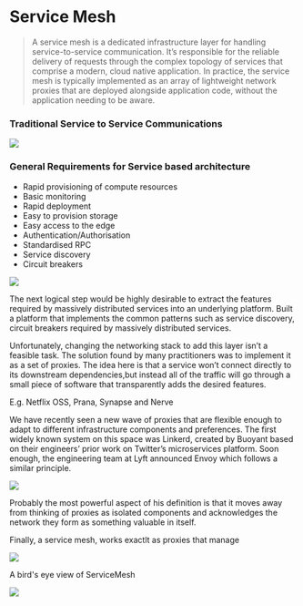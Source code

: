 # Service Mesh

> A service mesh is a dedicated infrastructure layer for handling service-to-service communication. It’s responsible for the reliable delivery of requests through the complex topology of services that comprise a modern, cloud native application. In practice, the service mesh is typically implemented as an array of lightweight network proxies that are deployed alongside application code, without the application needing to be aware.

### Traditional Service to Service Communications

![](https://philcalcado.com/img/service-mesh/4.png)

### General Requirements for Service based architecture
- Rapid provisioning of compute resources
- Basic monitoring
- Rapid deployment
- Easy to provision storage
- Easy access to the edge
- Authentication/Authorisation
- Standardised RPC
- Service discovery
- Circuit breakers

![](https://philcalcado.com/img/service-mesh/5.png)

The next logical step would be highly desirable to extract the features required by massively distributed services 
into an underlying platform. Built a platform that implements the common patterns such as service discovery, circuit breakers
required by massively distributed services.


Unfortunately, changing the networking stack to add this layer isn’t a feasible task. The solution found by many practitioners
was to implement it as a set of proxies. The idea here is that a service won’t connect directly to its downstream dependencies,but instead all of the traffic will go through a small piece of software that transparently adds the desired features.

E.g. Netflix OSS, Prana, Synapse and Nerve


We  have recently seen a new wave of proxies that are flexible enough to adapt to different infrastructure components and preferences. The first widely known system on this space was Linkerd, created by Buoyant based on their engineers’ prior work on Twitter’s microservices platform. Soon enough, the engineering team at Lyft announced Envoy which follows a similar principle.

![](https://philcalcado.com/img/service-mesh/6-a.png)

Probably the most powerful aspect of his definition is that it moves away from thinking of proxies as isolated components and acknowledges the network they form as something valuable in itself.

Finally, a service mesh, works exactlt as proxies that manage 

![](https://philcalcado.com/img/service-mesh/6-b.png)

A bird's eye view of ServiceMesh

![](https://philcalcado.com/img/service-mesh/mesh3.png)

